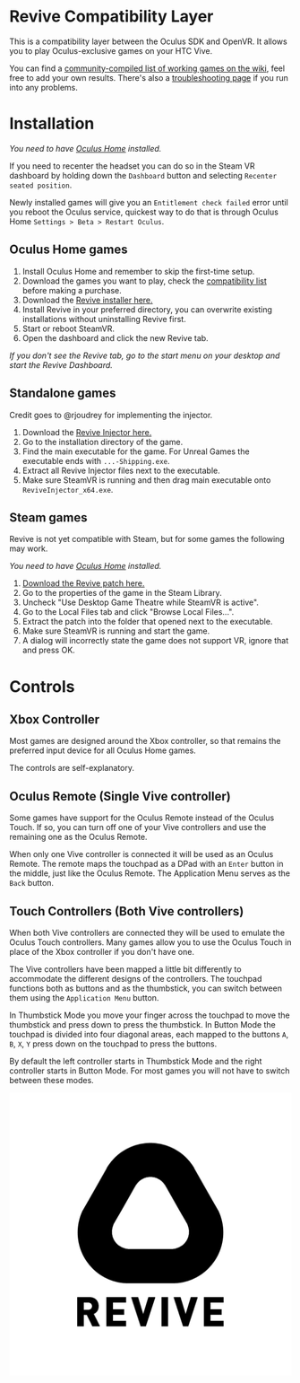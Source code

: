 # Revive Compatibility Layer

This is a compatibility layer between the Oculus SDK and OpenVR. It allows you to play Oculus-exclusive games on your HTC Vive.

You can find a [community-compiled list of working games on the wiki](https://github.com/LibreVR/Revive/wiki/Compatibility-list), feel free to add your own results. There's also a [troubleshooting page](https://github.com/LibreVR/Revive/wiki/Troubleshooting) if you run into any problems.

# Installation

*You need to have [Oculus Home](https://www.oculus.com/en-us/setup/) installed.*

If you need to recenter the headset you can do so in the Steam VR dashboard by holding down the `Dashboard` button and selecting `Recenter seated position`.

Newly installed games will give you an `Entitlement check failed` error until you reboot the Oculus service, quickest way to do that is through Oculus Home `Settings > Beta > Restart Oculus`.

## Oculus Home games

1. Install Oculus Home and remember to skip the first-time setup.
2. Download the games you want to play, check the [compatibility list](https://github.com/LibreVR/Revive/wiki/Compatibility-list) before making a purchase.
3. Download the [Revive installer here.](https://github.com/LibreVR/Revive/releases/download/0.8.1/ReviveInstaller.exe)
4. Install Revive in your preferred directory, you can overwrite existing installations without uninstalling Revive first.
5. Start or reboot SteamVR.
6. Open the dashboard and click the new Revive tab.

*If you don't see the Revive tab, go to the start menu on your desktop and start the Revive Dashboard.*

## Standalone games

Credit goes to @rjoudrey for implementing the injector.

1. Download the [Revive Injector here.](https://github.com/LibreVR/Revive/releases/download/0.8.1/ReviveInjector.zip)
2. Go to the installation directory of the game.
3. Find the main executable for the game. For Unreal Games the executable ends with `...-Shipping.exe`.
4. Extract all Revive Injector files next to the executable.
5. Make sure SteamVR is running and then drag main executable onto `ReviveInjector_x64.exe`.

## Steam games

Revive is not yet compatible with Steam, but for some games the following may work.

*You need to have [Oculus Home](https://www.oculus.com/en-us/setup/) installed.*

1. [Download the Revive patch here.](https://github.com/LibreVR/Revive/releases/download/0.8.1/RevivePatch.zip)
2. Go to the properties of the game in the Steam Library.
3. Uncheck "Use Desktop Game Theatre while SteamVR is active".
4. Go to the Local Files tab and click "Browse Local Files...".
5. Extract the patch into the folder that opened next to the executable.
6. Make sure SteamVR is running and start the game.
7. A dialog will incorrectly state the game does not support VR, ignore that and press OK.

# Controls

## Xbox Controller

Most games are designed around the Xbox controller, so that remains the preferred input device for all Oculus Home games.

The controls are self-explanatory.

## Oculus Remote (Single Vive controller)

Some games have support for the Oculus Remote instead of the Oculus Touch. If so, you can turn off one of your Vive controllers and use the remaining one as the Oculus Remote.

When only one Vive controller is connected it will be used as an Oculus Remote. The remote maps the touchpad as a DPad with an `Enter` button in the middle, just like the Oculus Remote. The Application Menu serves as the `Back` button.

## Touch Controllers (Both Vive controllers)

When both Vive controllers are connected they will be used to emulate the Oculus Touch controllers. Many games allow you to use the Oculus Touch in place of the Xbox controller if you don't have one.

The Vive controllers have been mapped a little bit differently to accommodate the different designs of the controllers. The touchpad functions both as buttons and as the thumbstick, you can switch between them using the `Application Menu` button.

In Thumbstick Mode you move your finger across the touchpad to move the thumbstick and press down to press the thumbstick. In Button Mode the touchpad is divided into four diagonal areas, each mapped to the buttons `A`, `B`, `X`, `Y` press down on the touchpad to press the buttons.

By default the left controller starts in Thumbstick Mode and the right controller starts in Button Mode. For most games you will not have to switch between these modes.

![logo](revive_black.png)
